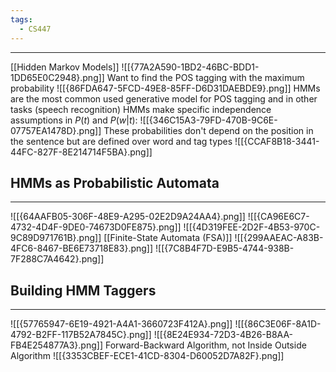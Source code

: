 ```yaml
---
tags:
  - CS447
---
```

---
[[Hidden Markov Models]]
![[{77A2A590-1BD2-46BC-BDD1-1DD65E0C2948}.png]]
Want to find the POS tagging with the maximum probability
![[{86FDA647-5FCD-49E8-85FF-D6D31DAEBDE9}.png]]
HMMs are the most common used generative model for POS tagging and in other tasks (speech recognition)
HMMs make specific independence assumptions in $P(t)$ and $P(w | t)$:
![[{346C15A3-79FD-470B-9C6E-07757EA1478D}.png]]
These probabilities don't depend on the position in the sentence but are defined over word and tag types
![[{CCAF8B18-3441-44FC-827F-8E214714F5BA}.png]]

## HMMs as Probabilistic Automata
---
![[{64AAFB05-306F-48E9-A295-02E2D9A24AA4}.png]]
![[{CA96E6C7-4732-4D4F-9DE0-74673D0FE875}.png]]
![[{4D319FEE-2D2F-4B53-970C-9C89D971761B}.png]]
[[Finite-State Automata (FSA)]]
![[{299AAEAC-A83B-4FC6-8467-BE6E73718E83}.png]]
![[{7C8B4F7D-E9B5-4744-938B-7F288C7A4642}.png]]

## Building HMM Taggers
---
![[{57765947-6E19-4921-A4A1-3660723F412A}.png]]
![[{86C3E06F-8A1D-4792-B2FF-117B52A7845C}.png]]
![[{8E24E934-72D3-4B26-B8AA-FB4E254877A3}.png]]
Forward-Backward Algorithm, not Inside Outside Algorithm
![[{3353CBEF-ECE1-41CD-8304-D60052D7A82F}.png]]


